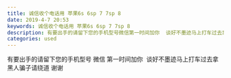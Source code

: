 ```yaml
---
title: 诚信收个电话用 苹果6s 6sp 7 7sp 8
date: 2019-4-7 20:53
keywords: 诚信收个电话用 苹果6s 6sp 7 7sp 8
description: 有要出手的请留下您的手机型号微信第一时间加你  谈好不墨迹马上打车过去拿黑人骗子请绕道谢谢
categories: used
---
```

<td class="t_f" id="postmessage_3423807">

有要出手的请留下您的手机型号 微信 第一时间加你  谈好不墨迹马上打车过去拿 黑人骗子请绕道 谢谢</td>
